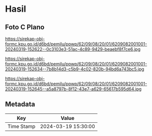 # Hasil

## Foto C Plano

https://sirekap-obj-formc.kpu.go.id/d6bd/pemilu/ppwp/62/09/08/20/01/6209082001001-20240319-152622--0c3103e3-51ac-4c89-9429-beaebf8f7ce6.jpg

https://sirekap-obj-formc.kpu.go.id/d6bd/pemilu/ppwp/62/09/08/20/01/6209082001001-20240319-152634--7b8b14d3-c5b9-4c02-820b-94bd6a743bc5.jpg

https://sirekap-obj-formc.kpu.go.id/d6bd/pemilu/ppwp/62/09/08/20/01/6209082001001-20240319-152645--a5a8797b-8f12-43e7-a629-65617b595d64.jpg


## Metadata

| Key        | Value               |
| ---------- | ------------------- |
| Time Stamp | 2024-03-19 15:30:00 |



